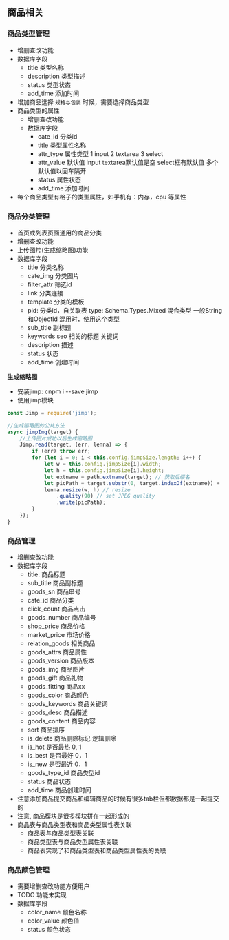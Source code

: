 商品相关
---

### 商品类型管理

- 增删查改功能
- 数据库字段
    * title 类型名称
    * description 类型描述
    * status 类型状态
    * add_time 添加时间
- 增加商品选择 `规格与包装` 时候，需要选择商品类型
- 商品类型的属性
    * 增删查改功能
    * 数据库字段
        * cate_id 分类id
        * title 类型属性名称
        * attr_type 属性类型 1 input 2 textarea 3 select
        * attr_value 默认值 input textarea默认值是空 select框有默认值 多个默认值以回车隔开
        * status 属性状态
        * add_time 添加时间
- 每个商品类型有格子的类型属性，如手机有：内存，cpu 等属性

### 商品分类管理

- 首页或列表页面通用的商品分类
- 增删查改功能
- 上传图片(生成缩略图)功能
- 数据库字段
    * title 分类名称
    * cate_img 分类图片
    * filter_attr 筛选id
    * link 分类连接
    * template 分类的模板
    * pid: 分类id，自关联表 type: Schema.Types.Mixed 混合类型 一般String和ObjectId 混用时，使用这个类型
    * sub_title 副标题
    * keywords seo 相关的标题 关键词
    * description 描述
    * status 状态
    * add_time 创建时间

**生成缩略图**

- 安装jimp: cnpm i --save jimp
- 使用jimp模块

```js
const Jimp = require('jimp');

//生成缩略图的公共方法
async jimpImg(target) {
    //上传图片成功以后生成缩略图
    Jimp.read(target, (err, lenna) => {
        if (err) throw err;
        for (let i = 0; i < this.config.jimpSize.length; i++) {
            let w = this.config.jimpSize[i].width;
            let h = this.config.jimpSize[i].height;
            let extname = path.extname(target); // 获取后缀名
            let picPath = target.substr(0, target.indexOf(extname)) + '_' + w + 'x' + h + extname; // 重新拼接
            lenna.resize(w, h) // resize
                .quality(90) // set JPEG quality
                .write(picPath);
        }
    });
}
```

### 商品管理

- 增删查改功能
- 数据库字段
    * title: 商品标题
    * sub_title 商品副标题
    * goods_sn 商品串号
    * cate_id 商品分类
    * click_count 商品点击
    * goods_number 商品编号
    * shop_price 商品价格
    * market_price 市场价格
    * relation_goods 相关商品
    * goods_attrs 商品属性
    * goods_version 商品版本
    * goods_img 商品图片
    * goods_gift 商品礼物
    * goods_fitting 商品xx
    * goods_color 商品颜色
    * goods_keywords 商品关键词
    * goods_desc 商品描述
    * goods_content 商品内容
    * sort 商品排序
    * is_delete 商品删除标记 逻辑删除
    * is_hot 是否最热 0, 1
    * is_best 是否最好 0，1
    * is_new 是否最近 0，1
    * goods_type_id 商品类型id
    * status 商品状态
    * add_time 商品创建时间
- 注意添加商品提交商品和编辑商品的时候有很多tab栏但都数据都是一起提交的
- 注意, 商品模块是很多模块拼在一起形成的
- 商品表与商品类型表和商品类型属性表关联
    * 商品表与商品类型表关联
    * 商品类型表与商品类型属性表关联
    * 商品表实现了和商品类型表和商品类型属性表的关联

### 商品颜色管理

- 需要增删查改功能方便用户
- TODO 功能未实现
- 数据库字段
    * color_name 颜色名称
    * color_value 颜色值
    * status 颜色状态

### 